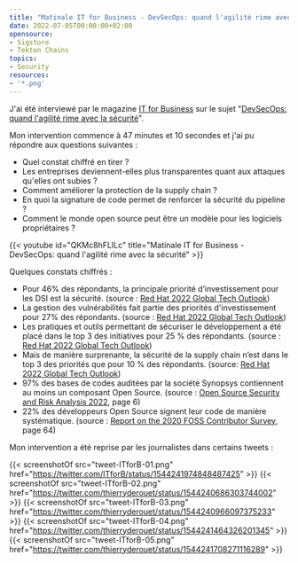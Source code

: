 ```yaml
---
title: "Matinale IT for Business - DevSecOps: quand l'agilité rime avec la sécurité"
date: 2022-07-05T00:00:00+02:00
opensource:
- Sigstore
- Tekton Chains
topics:
- Security
resources:
- '*.png'
---
```


J'ai été interviewé par le magazine [IT for Business](https://www.itforbusiness.fr/) sur le sujet "[DevSecOps: quand l'agilité rime avec la sécurité](https://www.itforbusinesslesmatinales.fr/?matinale=05-juillet-2022)".

Mon intervention commence à 47 minutes et 10 secondes et j'ai pu répondre aux questions suivantes :

* Quel constat chiffré en tirer ?
* Les entreprises deviennent-elles plus transparentes quant aux attaques qu'elles ont subies ?
* Comment améliorer la protection de la supply chain ?
* En quoi la signature de code permet de renforcer la sécurité du pipeline ?
* Comment le monde open source peut être un modèle pour les logiciels propriétaires ?

{{< youtube id="QKMc8hFLILc" title="Matinale IT for Business - DevSecOps: quand l'agilité rime avec la sécurité" >}}

Quelques constats chiffrés :

* Pour 46% des répondants, la principale priorité d’investissement pour les DSI est la sécurité. (source : [Red Hat 2022 Global Tech Outlook](https://www.redhat.com/fr/global-tech-outlook-report/2022))
* La gestion des vulnérabilités fait partie des priorités d'investissement pour 27% des répondants. (source : [Red Hat 2022 Global Tech Outlook](https://www.redhat.com/fr/global-tech-outlook-report/2022))
* Les pratiques et outils permettant de sécuriser le développement a été placé dans le top 3 des initiatives pour 25 % des répondants. (source : [Red Hat 2022 Global Tech Outlook](https://www.redhat.com/fr/global-tech-outlook-report/2022))
* Mais de manière surprenante, la sécurité de la supply chain n’est dans le top 3 des priorités que pour 10 % des répondants. (source: [Red Hat 2022 Global Tech Outlook](https://www.redhat.com/fr/global-tech-outlook-report/2022))
* 97% des bases de codes auditées par la société Synopsys contiennent au moins un composant Open Source. (source : [Open Source Security and Risk Analysis 2022](https://www.synopsys.com/content/dam/synopsys/sig-assets/reports/rep-ossra-2022.pdf), page 6)
* 22% des développeurs Open Source signent leur code de manière systématique. (source : [Report on the 2020 FOSS Contributor Survey](https://8112310.fs1.hubspotusercontent-na1.net/hubfs/8112310/2020FOSSContributorSurveyReport_121020.pdf), page 64)

Mon intervention a été reprise par les journalistes dans certains tweets :

{{< screenshotOf src="tweet-ITforB-01.png" href="https://twitter.com/ITforB/status/1544241974848487425" >}}
{{< screenshotOf src="tweet-ITforB-02.png" href="https://twitter.com/thierryderouet/status/1544240686303744002" >}}
{{< screenshotOf src="tweet-ITforB-03.png" href="https://twitter.com/thierryderouet/status/1544240966097375233" >}}
{{< screenshotOf src="tweet-ITforB-04.png" href="https://twitter.com/thierryderouet/status/1544241464326201345" >}}
{{< screenshotOf src="tweet-ITforB-05.png" href="https://twitter.com/thierryderouet/status/1544241708271116289" >}}
